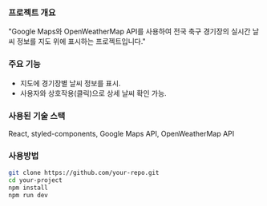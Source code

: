 ### 프로젝트 개요
"Google Maps와 OpenWeatherMap API를 사용하여 전국 축구 경기장의 실시간 날씨 정보를 지도 위에 표시하는 프로젝트입니다."
### 주요 기능
- 지도에 경기장별 날씨 정보를 표시.
- 사용자와 상호작용(클릭)으로 상세 날씨 확인 가능.
### 사용된 기술 스택
React, styled-components, Google Maps API, OpenWeatherMap API

### 사용방법
```Bash
git clone https://github.com/your-repo.git
cd your-project
npm install
npm run dev
```
